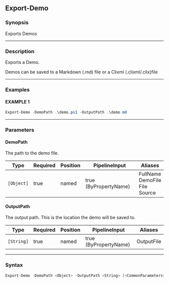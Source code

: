 Export-Demo
-----------




### Synopsis
Exports Demos



---


### Description

Exports a Demo.

Demos can be saved to a Markdown (.md) file or a Clixml (.clixml/.clix)file



---


### Examples
#### EXAMPLE 1
```PowerShell
Export-Demo -DemoPath .\demo.ps1 -OutputPath .\demo.md
```



---


### Parameters
#### **DemoPath**

The path to the demo file.






|Type      |Required|Position|PipelineInput        |Aliases                                  |
|----------|--------|--------|---------------------|-----------------------------------------|
|`[Object]`|true    |named   |true (ByPropertyName)|FullName<br/>DemoFile<br/>File<br/>Source|



#### **OutputPath**

The output path.  This is the location the demo will be saved to.






|Type      |Required|Position|PipelineInput        |Aliases   |
|----------|--------|--------|---------------------|----------|
|`[String]`|true    |named   |true (ByPropertyName)|OutputFile|





---


### Syntax
```PowerShell
Export-Demo -DemoPath <Object> -OutputPath <String> [<CommonParameters>]
```

